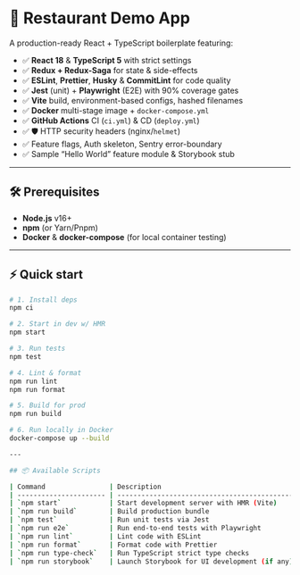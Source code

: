 # 🚀 Restaurant Demo App

A production-ready React + TypeScript boilerplate featuring:

- ✅ **React 18** & **TypeScript 5** with strict settings  
- ✅ **Redux + Redux-Saga** for state & side-effects  
- ✅ **ESLint**, **Prettier**, **Husky** & **CommitLint** for code quality  
- ✅ **Jest** (unit) + **Playwright** (E2E) with 90% coverage gates  
- ✅ **Vite** build, environment-based configs, hashed filenames  
- ✅ **Docker** multi-stage image + `docker-compose.yml`  
- ✅ **GitHub Actions** CI (`ci.yml`) & CD (`deploy.yml`)  
- ✅ 🛡️ HTTP security headers (nginx/`helmet`)  
- ✅ Feature flags, Auth skeleton, Sentry error-boundary  
- ✅ Sample “Hello World” feature module & Storybook stub  

---

## 🛠 Prerequisites

- **Node.js** v16+  
- **npm** (or Yarn/Pnpm)  
- **Docker** & **docker-compose** (for local container testing)  

---

## ⚡ Quick start

```bash
# 1. Install deps
npm ci

# 2. Start in dev w/ HMR
npm start

# 3. Run tests
npm test

# 4. Lint & format
npm run lint
npm run format

# 5. Build for prod
npm run build

# 6. Run locally in Docker
docker-compose up --build

---

## 📦 Available Scripts

| Command                | Description                                  |
| ---------------------- | -------------------------------------------- |
| `npm start`            | Start development server with HMR (Vite)     |
| `npm run build`        | Build production bundle                      |
| `npm test`             | Run unit tests via Jest                      |
| `npm run e2e`          | Run end-to-end tests with Playwright         |
| `npm run lint`         | Lint code with ESLint                        |
| `npm run format`       | Format code with Prettier                    |
| `npm run type-check`   | Run TypeScript strict type checks            |
| `npm run storybook`    | Launch Storybook for UI development (if any) |





